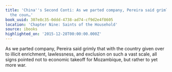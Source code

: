 ```yaml
---
title: 'China''s Second Conti: As we parted company, Pereira said grimly that with
  the coun…'
book_uuid: 307e8c35-0ddd-4738-ad74-cf9d2e4f8605
location: 'Chapter Nine: Saints of the Household'
source: ibooks
highlighted_on: '2015-12-28T00:00:00.000Z'
---
```


As we parted company, Pereira said grimly that with the country given over to illicit enrichment, lawlessness, and exclusion on such a vast scale, all signs pointed not to economic takeoff for Mozambique, but rather to yet more war.